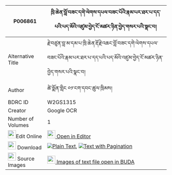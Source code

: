|P006861|ཁྲི་ཆེན་བློ་བཟང་དགེ་ལེགས་དཔལ་བཟང་པོའི་རྣམ་པར་ཐར་པ་དད་པའི་པད་མོའི་འཛུམ་བྱེད་ངོ་མཚར་ཉིན་བྱེད་གསར་པའི་སྣང་བ། 
| --- | --- 
|Alternative Title |རྗེ་བཙུན་བླ་མ་དམ་པ་ཁྲི་ཆེན་རྡོ་རྗེ་འཆང་བློ་བཟང་དགེ་ལེགས་དཔལ་བཟང་པོའི་རྣམ་པར་ཐར་པ་དད་པའི་པད་མོའི་འཛུམ་བྱེད་ངོ་མཚར་ཉིན་བྱེད་གསར་པའི་སྣང་བ།
|Author| ཚེ་སྨོན་གླིང ༠༡་ངག་དབང་ཚུལ་ཁྲིམས།
|BDRC ID | W2GS1315
|Creator | Google OCR
|Number of Volumes| 1
|<img width="25" src="https://img.icons8.com/color/25/000000/edit-property.png">Edit Online| [<img width="25" src="https://avatars.githubusercontent.com/u/45091458?s=200&v=4"> Open in Editor](http://editor.openpecha.org/P006861)
|<img width="25" src="https://img.icons8.com/fluent/48/000000/download-2.png"/>  Download | [![](https://img.icons8.com/color/20/000000/txt.png)Plain Text](https://github.com/Openpecha/P006861/releases/download/v1/trichen_lozang_gelek_pal_zangp_plain_P006861.zip), [![](https://img.icons8.com/color/20/000000/txt.png)Text with Pagination](https://github.com/Openpecha/P006861/releases/download/v1/trichen_lozang_gelek_pal_zangp_pages_P006861.zip)
|<img width="25" src="https://img.icons8.com/plasticine/100/000000/pictures-folder.png"/>  Source Images | [<img width="25" src="https://library.bdrc.io/icons/BUDA-small.svg"> Images of text file open in BUDA](https://library.bdrc.io/show/bdr:W2GS1315)